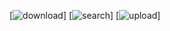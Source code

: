 
[![download](https://github.com/NIIT-Software-Engineering/Jagrit-Vinit-Jeel-Mansi-Manoj/blob/master/final-docs/Unit_testing/html_unit_testing/download.png?raw=true)]
[![search](https://github.com/NIIT-Software-Engineering/Jagrit-Vinit-Jeel-Mansi-Manoj/blob/master/final-docs/Unit_testing/html_unit_testing/search.png?raw=true)]
[![upload](https://github.com/NIIT-Software-Engineering/Jagrit-Vinit-Jeel-Mansi-Manoj/blob/master/final-docs/Unit_testing/html_unit_testing/uoload.png?raw=true)]
